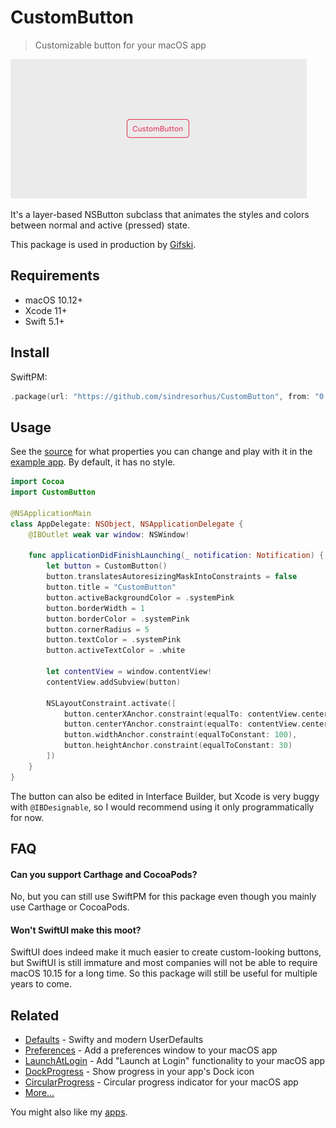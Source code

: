 # CustomButton

> Customizable button for your macOS app

<img src="screenshot.gif" width="474" height="223">

It's a layer-based NSButton subclass that animates the styles and colors between normal and active (pressed) state.

This package is used in production by [Gifski](https://github.com/sindresorhus/Gifski).


## Requirements

- macOS 10.12+
- Xcode 11+
- Swift 5.1+


## Install

SwiftPM:

```swift
.package(url: "https://github.com/sindresorhus/CustomButton", from: "0.1.0")
```


## Usage

See the [source](Sources/CustomButton/CustomButton.swift) for what properties you can change and play with it in the [example app](Example). By default, it has no style.

```swift
import Cocoa
import CustomButton

@NSApplicationMain
class AppDelegate: NSObject, NSApplicationDelegate {
	@IBOutlet weak var window: NSWindow!

	func applicationDidFinishLaunching(_ notification: Notification) {
		let button = CustomButton()
		button.translatesAutoresizingMaskIntoConstraints = false
		button.title = "CustomButton"
		button.activeBackgroundColor = .systemPink
		button.borderWidth = 1
		button.borderColor = .systemPink
		button.cornerRadius = 5
		button.textColor = .systemPink
		button.activeTextColor = .white

		let contentView = window.contentView!
		contentView.addSubview(button)

		NSLayoutConstraint.activate([
			button.centerXAnchor.constraint(equalTo: contentView.centerXAnchor),
			button.centerYAnchor.constraint(equalTo: contentView.centerYAnchor),
			button.widthAnchor.constraint(equalToConstant: 100),
			button.heightAnchor.constraint(equalToConstant: 30)
		])
	}
}
```

The button can also be edited in Interface Builder, but Xcode is very buggy with `@IBDesignable`, so I would recommend using it only programmatically for now.


## FAQ

#### Can you support Carthage and CocoaPods?

No, but you can still use SwiftPM for this package even though you mainly use Carthage or CocoaPods.

#### Won't SwiftUI make this moot?

SwiftUI does indeed make it much easier to create custom-looking buttons, but SwiftUI is still immature and most companies will not be able to require macOS 10.15 for a long time. So this package will still be useful for multiple years to come.


## Related

- [Defaults](https://github.com/sindresorhus/Defaults) - Swifty and modern UserDefaults
- [Preferences](https://github.com/sindresorhus/Preferences) - Add a preferences window to your macOS app
- [LaunchAtLogin](https://github.com/sindresorhus/LaunchAtLogin) - Add "Launch at Login" functionality to your macOS app
- [DockProgress](https://github.com/sindresorhus/DockProgress) - Show progress in your app's Dock icon
- [CircularProgress](https://github.com/sindresorhus/CircularProgress) - Circular progress indicator for your macOS app
- [More…](https://github.com/search?q=user%3Asindresorhus+language%3Aswift)

You might also like my [apps](https://sindresorhus.com/apps).
